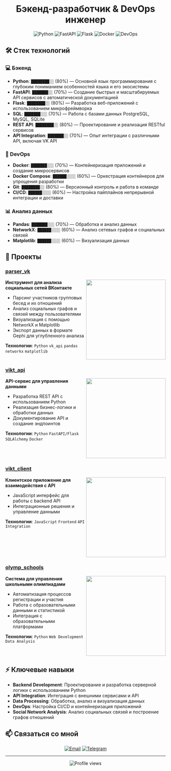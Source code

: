 # <div align="center">Бэкенд-разработчик & DevOps инженер</div>

<div align="center">
  <img src="https://img.shields.io/badge/Python-Expert-3776AB?style=flat-square&logo=python&logoColor=white" alt="Python"/>
  <img src="https://img.shields.io/badge/FastAPI-Advanced-009688?style=flat-square&logo=fastapi&logoColor=white" alt="FastAPI"/>
  <img src="https://img.shields.io/badge/Flask-Advanced-000000?style=flat-square&logo=flask&logoColor=white" alt="Flask"/>
  <img src="https://img.shields.io/badge/Docker-Advanced-2496ED?style=flat-square&logo=docker&logoColor=white" alt="Docker"/>
  <img src="https://img.shields.io/badge/DevOps-Intermediate-003545?style=flat-square&logo=devops&logoColor=white" alt="DevOps"/>
</div>

## 🛠️ Стек технологий

### 💻 Бэкенд
- **Python**: `████████░░` (80%) — Основной язык программирования с глубоким пониманием особенностей языка и его экосистемы
- **FastAPI**: `███████░░` (70%) — Создание быстрых и масштабируемых API сервисов с автоматической документацией
- **Flask**: `████████░░` (80%) — Разработка веб-приложений с использованием микрофреймворка
- **SQL**: `███████░░░` (70%) — Работа с базами данных PostgreSQL, MySQL, SQLite
- **REST API**: `████████░░` (80%) — Проектирование и реализация RESTful сервисов
- **API Integration**: `███████░░` (70%) — Опыт интеграции с различными API, включая VK API

### 🔄 DevOps
- **Docker**: `███████░░░` (70%) — Контейнеризация приложений и создание микросервисов
- **Docker Compose**: `██████░░░░` (60%) — Оркестрация контейнеров для упрощения разработки
- **Git**: `████████░░` (80%) — Версионный контроль и работа в команде
- **CI/CD**: `██████░░░░` (60%) — Настройка пайплайнов непрерывной интеграции и доставки

### 📊 Анализ данных
- **Pandas**: `███████░░░` (70%) — Обработка и анализ данных
- **NetworkX**: `██████░░░░` (60%) — Анализ сетевых графов и социальных связей
- **Matplotlib**: `██████░░░░` (60%) — Визуализация данных

## 📂 Проекты

### [parser_vk](https://github.com/Mighty9862/parser_vk)
<img align="right" width="250" src="https://github-readme-stats.vercel.app/api/pin/?username=Mighty9862&repo=parser_vk&theme=dark" />

**Инструмент для анализа социальных сетей ВКонтакте**
- Парсинг участников групповых бесед и их отношений
- Анализ социальных графов и связей между пользователями
- Визуализация с помощью NetworkX и Matplotlib
- Экспорт данных в формате Gephi для углубленного анализа

**Технологии**: `Python` `vk_api` `pandas` `networkx` `matplotlib`
<br clear="right"/>

### [vikt_api](https://github.com/Mighty9862/vikt_api)
<img align="right" width="250" src="https://github-readme-stats.vercel.app/api/pin/?username=Mighty9862&repo=vikt_api&theme=dark" />

**API-сервис для управления данными**
- Разработка REST API с использованием Python
- Реализация бизнес-логики и обработки данных
- Документирование API и создание эндпоинтов

**Технологии**: `Python` `FastAPI/Flask` `SQLAlchemy` `Docker`
<br clear="right"/>

### [vikt_client](https://github.com/Mighty9862/vikt_client)
<img align="right" width="250" src="https://github-readme-stats.vercel.app/api/pin/?username=Mighty9862&repo=vikt_client&theme=dark" />

**Клиентское приложение для взаимодействия с API**
- JavaScript интерфейс для работы с backend API
- Интеграционные решения и управление данными

**Технологии**: `JavaScript` `Frontend` `API Integration`
<br clear="right"/>

### [olymp_schools](https://github.com/Mighty9862/olymp_schools)
<img align="right" width="250" src="https://github-readme-stats.vercel.app/api/pin/?username=Mighty9862&repo=olymp_schools&theme=dark" />

**Система для управления школьными олимпиадами**
- Автоматизация процессов регистрации и участия
- Работа с образовательными данными и статистикой
- Интеграция с образовательными платформами

**Технологии**: `Python` `Web Development` `Data Analysis`
<br clear="right"/>

## ⚡ Ключевые навыки

- **Backend Development**: Проектирование и разработка серверной логики с использованием Python
- **API Integration**: Интеграция с внешними сервисами и API
- **Data Processing**: Обработка, анализ и визуализация данных
- **DevOps**: Настройка CI/CD и контейнеризация приложений
- **Social Network Analysis**: Анализ социальных связей и построение графов отношений

## 📫 Связаться со мной

<div align="center">
  <a href="mailto:brut290list.ru"><img src="https://img.shields.io/badge/Email-Contact%20Me-blue?style=for-the-badge&logo=gmail" alt="Email"></a>
  <a href="https://t.me/Rozhkov_N"><img src="https://img.shields.io/badge/Telegram-Message%20Me-blue?style=for-the-badge&logo=telegram" alt="Telegram"></a>
</div>

<!-- 
Статистика GitHub
![GitHub stats](https://github-readme-stats.vercel.app/api?username=Mighty9862&show_icons=true&theme=dark)
![Top Langs](https://github-readme-stats.vercel.app/api/top-langs/?username=Mighty9862&layout=compact&theme=dark)
-->

---

<div align="center">
  <img src="https://komarev.com/ghpvc/?username=Mighty9862&color=blue" alt="Profile views"/>
</div>
